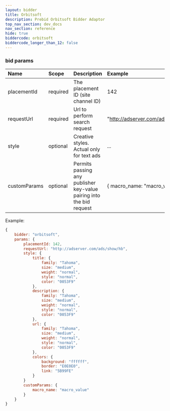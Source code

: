 ```yaml
---
layout: bidder
title: Orbitsoft
description: Prebid Orbitsoft Bidder Adaptor
top_nav_section: dev_docs
nav_section: reference
hide: true
biddercode: orbitsoft
biddercode_longer_than_12: false
---
```



### bid params

| Name   | Scope    | Description | Example         |
| :---   | :----    | :---------- | :------         |
| placementId   | required | The placement ID (site channel ID)        | 142     |
| requestUrl   | required | Url to perform search request        | "http://adserver.com/ads/show/hb"     |
| style     | optional | Creative styles. Actual only for text ads | ... |
| customParams | optional | Permits passing any publisher key-value pairing into the bid request     | { macro_name: "macro_value" } |

Example:
```javascript
{
    bidder: "orbitsoft",
    params: {
        placementId: 142,
        requestUrl: "http://adserver.com/ads/show/hb",
        style: {
            title: {
                family: "Tahoma",
                size: "medium",
                weight: "normal",
                style: "normal",
                color: "0053F9"
            },
            description: {
                family: "Tahoma",
                size: "medium",
                weight: "normal",
                style: "normal",
                color: "0053F9"
            },
            url: {
                family: "Tahoma",
                size: "medium",
                weight: "normal",
                style: "normal",
                color: "0053F9"
            },
            colors: {
                background: "ffffff",
                border: "E0E0E0",
                link: "5B99FE"
            }
        }
        customParams: {
            macro_name: "macro_value"
        }
    }
}
```
